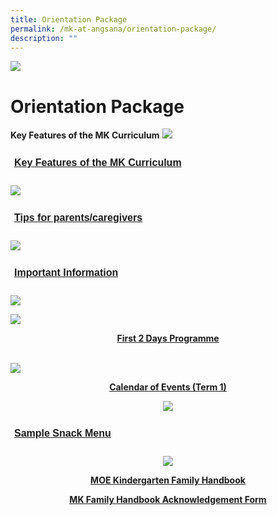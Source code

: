 ```yaml
---
title: Orientation Package
permalink: /mk-at-angsana/orientation-package/
description: ""
---
```

![](/images/MK-Angsana.jpg)


Orientation Package
===================

**Key Features of the MK Curriculum**
![](/images/OP.png)

	








<style type="text/css">
.tg  {border-collapse:collapse;border-spacing:0;}
.tg td{border-color:black;border-style:solid;border-width:1px;font-family:Arial, sans-serif;font-size:14px;
  overflow:hidden;padding:10px 5px;word-break:normal;}
.tg th{border-color:black;border-style:solid;border-width:1px;font-family:Arial, sans-serif;font-size:14px;
  font-weight:normal;overflow:hidden;padding:10px 5px;word-break:normal;}
.tg .tg-csj1{border-color:#ffffff;font-size:16px;font-weight:bold;text-align:center;text-decoration:underline;vertical-align:top}
</style>
<table class="tg">
<thead>
  <tr>
    <td class="tg-csj1">Key Features of the MK Curriculum</td>
  </tr>
</thead>
</table>

![](/images/OP.png)


<style type="text/css">
.tg  {border-collapse:collapse;border-spacing:0;}
.tg td{border-color:black;border-style:solid;border-width:1px;font-family:Arial, sans-serif;font-size:14px;
  overflow:hidden;padding:10px 5px;word-break:normal;}
.tg th{border-color:black;border-style:solid;border-width:1px;font-family:Arial, sans-serif;font-size:14px;
  font-weight:normal;overflow:hidden;padding:10px 5px;word-break:normal;}
.tg .tg-csj1{border-color:#ffffff;font-size:16px;font-weight:bold;text-align:center;text-decoration:underline;vertical-align:top}
</style>
<table class="tg">
<thead>
  <tr>
    <td class="tg-csj1">Tips for parents/caregivers</td>
  </tr>
</thead>
</table>

![](/images/OP2.png)


<style type="text/css">
.tg  {border-collapse:collapse;border-spacing:0;}
.tg td{border-color:black;border-style:solid;border-width:1px;font-family:Arial, sans-serif;font-size:14px;
  overflow:hidden;padding:10px 5px;word-break:normal;}
.tg th{border-color:black;border-style:solid;border-width:1px;font-family:Arial, sans-serif;font-size:14px;
  font-weight:normal;overflow:hidden;padding:10px 5px;word-break:normal;}
.tg .tg-csj1{border-color:#ffffff;font-size:16px;font-weight:bold;text-align:center;text-decoration:underline;vertical-align:top}
</style>
<table class="tg">
<thead>
  <tr>
    <td class="tg-csj1">Important Information</td></tr></thead></table>
		
![](/images/MK@Angsana/K1%20Important%20Information.jpg)

![](/images/MK@Angsana/K2%20Important%20Information.jpg)

<center><b><u> First 2 Days Programme </center></b></u>
<br>

![](/images/MK@Angsana/K1%20First%202%20Days%20Programme.png)

	
<center><b><u> Calendar of Events (Term 1) 
	
	
![](/images/MK@Angsana/Calendar%20of%20Events%20(Term%201).png)


<style type="text/css">
.tg  {border-collapse:collapse;border-spacing:0;}
.tg td{border-color:black;border-style:solid;border-width:1px;font-family:Arial, sans-serif;font-size:14px;
  overflow:hidden;padding:10px 5px;word-break:normal;}
.tg th{border-color:black;border-style:solid;border-width:1px;font-family:Arial, sans-serif;font-size:14px;
  font-weight:normal;overflow:hidden;padding:10px 5px;word-break:normal;}
.tg .tg-csj1{border-color:#ffffff;font-size:16px;font-weight:bold;text-align:center;text-decoration:underline;vertical-align:top}
</style>
<table class="tg">
<thead>
  <tr>
    <td class="tg-csj1">Sample Snack Menu</td>
  </tr>
</thead>
</table>

![](/images/MK@Angsana/OP8.png)

	
[MOE Kindergarten Family Handbook](/files/2021%20MOE%20Kindergarten%20Family%20Handbook.pdf)

[MK Family Handbook Acknowledgement Form](/files/MK%20Family%20Handbook%20Acknowledgement%20Form.pdf)